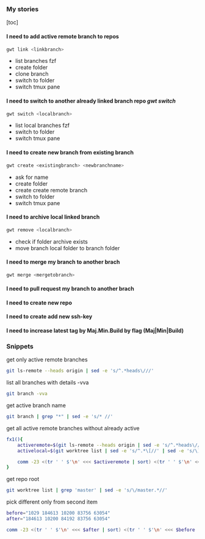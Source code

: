 ### My stories

[toc]

#### I need to add active remote branch to repos
```bash
gwt link <linkbranch>
```
- list branches fzf
- create folder
- clone branch
- switch to folder
- switch tmux pane

#### I need to switch to another already linked branch repo *gwt switch*
```bash
gwt switch <localbranch>
```
- list local branches fzf
- switch to folder
- switch tmux pane

#### I need to create new branch from existing branch
```bash
gwt create <existingbranch> <newbranchname>
```
- ask for name
- create folder
- create create remote branch
- switch to folder
- switch tmux pane

#### I need to archive local linked branch
```bash
gwt remove <localbranch>
```
- check if folder archive exists
- move branch local folder to branch folder

#### I need to merge my branch to another brach
```bash
gwt merge <mergetobranch>
```
#### I need to pull request my branch to another brach
#### I need to create new repo
#### I need to create add new ssh-key
#### I need to increase latest tag by Maj.Min.Build by flag (Maj|Min|Build)

### Snippets
get only active remote branches
```bash
git ls-remote --heads origin | sed -e 's/^.*heads\///'
```
list all branches with details -vva
```bash
git branch -vva
```

get active branch name
```bash
git branch | grep "*" | sed -e 's/* //'
```


get all active remote branches without already active
```bash
fx1(){
    activeremote=$(git ls-remote --heads origin | sed -e 's/^.*heads\///')
    activelocal=$(git worktree list | sed -e 's/^.*\[//' | sed -e 's/\]$//')

    comm -23 <(tr ' ' $'\n' <<< $activeremote | sort) <(tr ' ' $'\n' <<< $activelocal | sort)
}
```

get repo root
```bash
git worktree list | grep 'master' | sed -e 's/\/master.*//'
```

pick different only from second item
```bash
before="1029 184613 10200 83756 63054"
after="184613 10200 84192 83756 63054"

comm -23 <(tr ' ' $'\n' <<< $after | sort) <(tr ' ' $'\n' <<< $before | sort)
```

